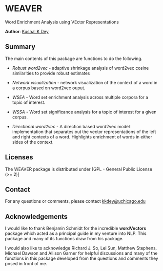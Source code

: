 # WEAVER

Word Enrichment Analysis using VEctor Representations

**Author**:  [Kushal K Dey](http://kkdey.github.io/)

## Summary

The main contents of this package are functions to do the following. 

- *Robust word2vec*  - adaptive shrinkage analysis of word2vec cosine similarities 
                       to provide robust estimates 

- *Network visualization* - network visualization of the context of a word in a corpus 
                            based on word2vec ouput.
                            
- *WSEA* - Word set enrichment analysis across multiple corpora for a topic of interest.

- *WSSA* - Word set significance analysis for a topic of interest for a given corpus.

- *Directional word2vec* - A direction based word2vec model implementation that separates out 
                           the vector representations of the left and right contexts of a word.                               Highlights enrichment of words in either sides of the context.
             
## Licenses

The WEAVER package is distributed under [GPL - General Public License (>= 2)]

## Contact

For any questions or comments, please contact [kkdey@uchicago.edu](kkdey@uchicago.edu)

## Acknowledgements

I would like to thank Benjamin Schmidt for the incredible **wordVectors** package which
acted as a principal guide in my venture into NLP. This package and many of its functions draw from his package.

I would also like to acknowledge Richard J. So, Lei Sun, Matthew Stephens, Michael Dawson and Allison Garner for helpful discussions and many of the functions in this package developed from the questions and comments they posed in front of me.

